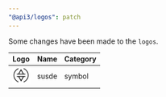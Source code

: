 ```yaml
---
"@api3/logos": patch
---
```


Some changes have been made to the `logos`.

|Logo|Name|Category|
|---|---|---|
|<img src="./raw/symbols/susde.svg" width="36" alt="">|susde|symbol|
